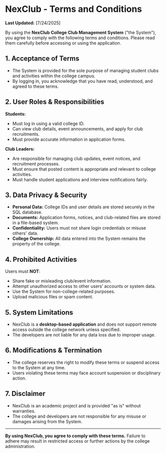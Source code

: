# NexClub - Terms and Conditions  
**Last Updated:** [7/24/2025]  

By using the **NexClub College Club Management System** ("the System"), you agree to comply with the following terms and conditions. Please read them carefully before accessing or using the application.  

## 1. Acceptance of Terms  
- The System is provided for the sole purpose of managing student clubs and activities within the college campus.  
- By logging in, you acknowledge that you have read, understood, and agreed to these terms.  

## 2. User Roles & Responsibilities  
 **Students:**  
- Must log in using a valid college ID.  
- Can view club details, event announcements, and apply for club recruitments.  
- Must provide accurate information in application forms.  

 **Club Leaders:**  
- Are responsible for managing club updates, event notices, and recruitment processes.  
- Must ensure that posted content is appropriate and relevant to college activities.  
- Must handle student applications and interview notifications fairly.  

## 3. Data Privacy & Security  
- **Personal Data:** College IDs and user details are stored securely in the SQL database.  
- **Documents:** Application forms, notices, and club-related files are stored in a file-based system.  
- **Confidentiality:** Users must not share login credentials or misuse others' data.  
- **College Ownership:** All data entered into the System remains the property of the college.  

## 4. Prohibited Activities  
Users must **NOT**:  
- Share fake or misleading club/event information.  
- Attempt unauthorized access to other users’ accounts or system data.  
- Use the System for non-college-related purposes.  
- Upload malicious files or spam content.  

## 5. System Limitations  
- NexClub is a **desktop-based application** and does not support remote access outside the college network unless specified.  
- The developers are not liable for any data loss due to improper usage.  

## 6. Modifications & Termination  
- The college reserves the right to modify these terms or suspend access to the System at any time.  
- Users violating these terms may face account suspension or disciplinary action.  

## 7. Disclaimer  
- NexClub is an academic project and is provided "as is" without warranties.  
- The college and developers are not responsible for any misuse or damages arising from the System.  
---  
**By using NexClub, you agree to comply with these terms.** Failure to adhere may result in restricted access or further actions by the college administration.  